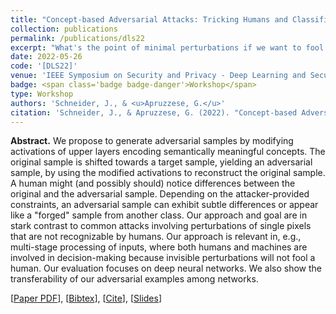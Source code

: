 ```yaml
---
title: "Concept-based Adversarial Attacks: Tricking Humans and Classifiers Alike"
collection: publications
permalink: /publications/dls22
excerpt: "What's the point of minimal perturbations if we want to fool humans?"
date: 2022-05-26
code: '[DLS22]'
venue: 'IEEE Symposium on Security and Privacy - Deep Learning and Security Workshop'
badge: <span class='badge badge-danger'>Workshop</span>
type: Workshop
authors: 'Schneider, J., & <u>Apruzzese, G.</u>'
citation: 'Schneider, J., & Apruzzese, G. (2022). "Concept-based Adversarial Attacks: Tricking Humans and Classifiers Alike." In <i>IEEE Symposium on Security and Privacy Workshops</i>.'
---
```

<b>Abstract.</b> We propose to generate adversarial samples by modifying activations of upper layers encoding semantically meaningful concepts. The original sample is shifted towards a target sample, yielding an adversarial sample, by using the modified activations to reconstruct the original sample. A human might (and possibly should) notice differences between the original and the adversarial sample. Depending on the attacker-provided constraints, an adversarial sample can exhibit subtle differences or appear like a "forged" sample from another class. Our approach and goal are in stark contrast to common attacks involving perturbations of single pixels that are not recognizable by humans. Our approach is relevant in, e.g., multi-stage processing of inputs, where both humans and machines are involved in decision-making because invisible perturbations will not fool a human. Our evaluation focuses on deep neural networks. We also show the transferability of our adversarial examples among networks.

[[Paper PDF](https://gioapru.github.io/files/papers/dls22/dls22.pdf)], [[Bibtex](https://gioapru.github.io/files/papers/dls22/dls22.bib)], [[Cite](https://gioapru.github.io/files/papers/dls22/dls22_cite.html)], [[Slides](https://gioapru.github.io/files/papers/dls22/dls22_slides.pdf)]